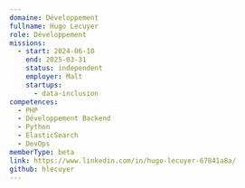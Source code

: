 ```yaml
---
domaine: Développement
fullname: Hugo Lecuyer
role: Développement
missions:
  - start: 2024-06-10
    end: 2025-03-31
    status: independent
    employer: Malt
    startups:
      - data-inclusion
competences:
  - PHP
  - Développement Backend
  - Python
  - ElasticSearch
  - DevOps
memberType: beta
link: https://www.linkedin.com/in/hugo-lecuyer-67841a8a/
github: hlecuyer
---
```

